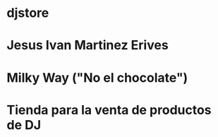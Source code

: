 # djstore
# Jesus Ivan Martinez Erives
# Milky Way ("No el chocolate")
# Tienda para la venta de productos de DJ